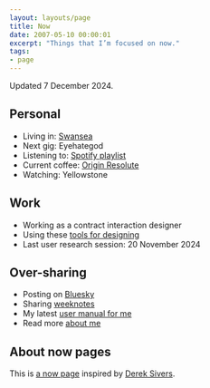```yaml
---
layout: layouts/page
title: Now
date: 2007-05-10 00:00:01
excerpt: "Things that I’m focused on now."
tags:
- page
---
```


Updated 7 December 2024.

## Personal

- Living in: [Swansea](/blog/things-to-do-in-swansea/)
- Next gig: Eyehategod
- Listening to: [Spotify playlist](https://open.spotify.com/playlist/4gOOXjZ8qgSvdmbeLoFsCc)
- Current coffee: <a href="https://www.origincoffee.co.uk/products/resolute">Origin Resolute</a>
- Watching: Yellowstone

## Work

- Working as a contract interaction designer
- Using these [tools for designing](/uses)
- Last user research session: 20 November 2024

## Over-sharing

- Posting on [Bluesky](https://bsky.app/profile/benjystanton.bsky.social)
- Sharing [weeknotes](/blog/category/weeknotes)
- My latest [user manual for me](/blog/a-user-manual-for-me-version-3/)
- Read more [about me](/about)

## About now pages

This is [a now page](https://nownownow.com/about) inspired by [Derek Sivers](https://sive.rs/now).